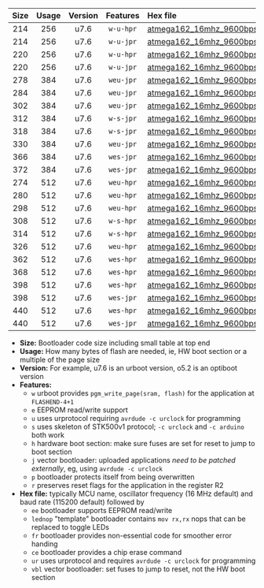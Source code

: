 |Size|Usage|Version|Features|Hex file|
|:-:|:-:|:-:|:-:|:--|
|214|256|u7.6|`w-u-hpr`|[atmega162_16mhz_9600bps_ur.hex](https://raw.githubusercontent.com/stefanrueger/urboot/main/bootloaders/atmega162/fcpu_16mhz/9600_bps/atmega162_16mhz_9600bps_ur.hex)|
|214|256|u7.6|`w-u-jpr`|[atmega162_16mhz_9600bps_ur_vbl.hex](https://raw.githubusercontent.com/stefanrueger/urboot/main/bootloaders/atmega162/fcpu_16mhz/9600_bps/atmega162_16mhz_9600bps_ur_vbl.hex)|
|220|256|u7.6|`w-u-hpr`|[atmega162_16mhz_9600bps_lednop_ur.hex](https://raw.githubusercontent.com/stefanrueger/urboot/main/bootloaders/atmega162/fcpu_16mhz/9600_bps/atmega162_16mhz_9600bps_lednop_ur.hex)|
|220|256|u7.6|`w-u-jpr`|[atmega162_16mhz_9600bps_lednop_ur_vbl.hex](https://raw.githubusercontent.com/stefanrueger/urboot/main/bootloaders/atmega162/fcpu_16mhz/9600_bps/atmega162_16mhz_9600bps_lednop_ur_vbl.hex)|
|278|384|u7.6|`weu-jpr`|[atmega162_16mhz_9600bps_ee_ur_vbl.hex](https://raw.githubusercontent.com/stefanrueger/urboot/main/bootloaders/atmega162/fcpu_16mhz/9600_bps/atmega162_16mhz_9600bps_ee_ur_vbl.hex)|
|284|384|u7.6|`weu-jpr`|[atmega162_16mhz_9600bps_ee_lednop_ur_vbl.hex](https://raw.githubusercontent.com/stefanrueger/urboot/main/bootloaders/atmega162/fcpu_16mhz/9600_bps/atmega162_16mhz_9600bps_ee_lednop_ur_vbl.hex)|
|302|384|u7.6|`weu-jpr`|[atmega162_16mhz_9600bps_ee_lednop_fr_ur_vbl.hex](https://raw.githubusercontent.com/stefanrueger/urboot/main/bootloaders/atmega162/fcpu_16mhz/9600_bps/atmega162_16mhz_9600bps_ee_lednop_fr_ur_vbl.hex)|
|312|384|u7.6|`w-s-jpr`|[atmega162_16mhz_9600bps_vbl.hex](https://raw.githubusercontent.com/stefanrueger/urboot/main/bootloaders/atmega162/fcpu_16mhz/9600_bps/atmega162_16mhz_9600bps_vbl.hex)|
|318|384|u7.6|`w-s-jpr`|[atmega162_16mhz_9600bps_lednop_vbl.hex](https://raw.githubusercontent.com/stefanrueger/urboot/main/bootloaders/atmega162/fcpu_16mhz/9600_bps/atmega162_16mhz_9600bps_lednop_vbl.hex)|
|330|384|u7.6|`weu-jpr`|[atmega162_16mhz_9600bps_ee_lednop_fr_ce_ur_vbl.hex](https://raw.githubusercontent.com/stefanrueger/urboot/main/bootloaders/atmega162/fcpu_16mhz/9600_bps/atmega162_16mhz_9600bps_ee_lednop_fr_ce_ur_vbl.hex)|
|366|384|u7.6|`wes-jpr`|[atmega162_16mhz_9600bps_ee_vbl.hex](https://raw.githubusercontent.com/stefanrueger/urboot/main/bootloaders/atmega162/fcpu_16mhz/9600_bps/atmega162_16mhz_9600bps_ee_vbl.hex)|
|372|384|u7.6|`wes-jpr`|[atmega162_16mhz_9600bps_ee_lednop_vbl.hex](https://raw.githubusercontent.com/stefanrueger/urboot/main/bootloaders/atmega162/fcpu_16mhz/9600_bps/atmega162_16mhz_9600bps_ee_lednop_vbl.hex)|
|274|512|u7.6|`weu-hpr`|[atmega162_16mhz_9600bps_ee_ur.hex](https://raw.githubusercontent.com/stefanrueger/urboot/main/bootloaders/atmega162/fcpu_16mhz/9600_bps/atmega162_16mhz_9600bps_ee_ur.hex)|
|280|512|u7.6|`weu-hpr`|[atmega162_16mhz_9600bps_ee_lednop_ur.hex](https://raw.githubusercontent.com/stefanrueger/urboot/main/bootloaders/atmega162/fcpu_16mhz/9600_bps/atmega162_16mhz_9600bps_ee_lednop_ur.hex)|
|298|512|u7.6|`weu-hpr`|[atmega162_16mhz_9600bps_ee_lednop_fr_ur.hex](https://raw.githubusercontent.com/stefanrueger/urboot/main/bootloaders/atmega162/fcpu_16mhz/9600_bps/atmega162_16mhz_9600bps_ee_lednop_fr_ur.hex)|
|308|512|u7.6|`w-s-hpr`|[atmega162_16mhz_9600bps.hex](https://raw.githubusercontent.com/stefanrueger/urboot/main/bootloaders/atmega162/fcpu_16mhz/9600_bps/atmega162_16mhz_9600bps.hex)|
|314|512|u7.6|`w-s-hpr`|[atmega162_16mhz_9600bps_lednop.hex](https://raw.githubusercontent.com/stefanrueger/urboot/main/bootloaders/atmega162/fcpu_16mhz/9600_bps/atmega162_16mhz_9600bps_lednop.hex)|
|326|512|u7.6|`weu-hpr`|[atmega162_16mhz_9600bps_ee_lednop_fr_ce_ur.hex](https://raw.githubusercontent.com/stefanrueger/urboot/main/bootloaders/atmega162/fcpu_16mhz/9600_bps/atmega162_16mhz_9600bps_ee_lednop_fr_ce_ur.hex)|
|362|512|u7.6|`wes-hpr`|[atmega162_16mhz_9600bps_ee.hex](https://raw.githubusercontent.com/stefanrueger/urboot/main/bootloaders/atmega162/fcpu_16mhz/9600_bps/atmega162_16mhz_9600bps_ee.hex)|
|368|512|u7.6|`wes-hpr`|[atmega162_16mhz_9600bps_ee_lednop.hex](https://raw.githubusercontent.com/stefanrueger/urboot/main/bootloaders/atmega162/fcpu_16mhz/9600_bps/atmega162_16mhz_9600bps_ee_lednop.hex)|
|398|512|u7.6|`wes-hpr`|[atmega162_16mhz_9600bps_ee_lednop_fr.hex](https://raw.githubusercontent.com/stefanrueger/urboot/main/bootloaders/atmega162/fcpu_16mhz/9600_bps/atmega162_16mhz_9600bps_ee_lednop_fr.hex)|
|398|512|u7.6|`wes-jpr`|[atmega162_16mhz_9600bps_ee_lednop_fr_vbl.hex](https://raw.githubusercontent.com/stefanrueger/urboot/main/bootloaders/atmega162/fcpu_16mhz/9600_bps/atmega162_16mhz_9600bps_ee_lednop_fr_vbl.hex)|
|440|512|u7.6|`wes-hpr`|[atmega162_16mhz_9600bps_ee_lednop_fr_ce.hex](https://raw.githubusercontent.com/stefanrueger/urboot/main/bootloaders/atmega162/fcpu_16mhz/9600_bps/atmega162_16mhz_9600bps_ee_lednop_fr_ce.hex)|
|440|512|u7.6|`wes-jpr`|[atmega162_16mhz_9600bps_ee_lednop_fr_ce_vbl.hex](https://raw.githubusercontent.com/stefanrueger/urboot/main/bootloaders/atmega162/fcpu_16mhz/9600_bps/atmega162_16mhz_9600bps_ee_lednop_fr_ce_vbl.hex)|

- **Size:** Bootloader code size including small table at top end
- **Usage:** How many bytes of flash are needed, ie, HW boot section or a multiple of the page size
- **Version:** For example, u7.6 is an urboot version, o5.2 is an optiboot version
- **Features:**
  + `w` urboot provides `pgm_write_page(sram, flash)` for the application at `FLASHEND-4+1`
  + `e` EEPROM read/write support
  + `u` uses urprotocol requiring `avrdude -c urclock` for programming
  + `s` uses skeleton of STK500v1 protocol; `-c urclock` and `-c arduino` both work
  + `h` hardware boot section: make sure fuses are set for reset to jump to boot section
  + `j` vector bootloader: uploaded applications *need to be patched externally*, eg, using `avrdude -c urclock`
  + `p` bootloader protects itself from being overwritten
  + `r` preserves reset flags for the application in the register R2
- **Hex file:** typically MCU name, oscillator frequency (16 MHz default) and baud rate (115200 default) followed by
  + `ee` bootloader supports EEPROM read/write
  + `lednop` "template" bootloader contains `mov rx,rx` nops that can be replaced to toggle LEDs
  + `fr` bootloader provides non-essential code for smoother error handing
  + `ce` bootloader provides a chip erase command
  + `ur` uses urprotocol and requires `avrdude -c urclock` for programming
  + `vbl` vector bootloader: set fuses to jump to reset, not the HW boot section
